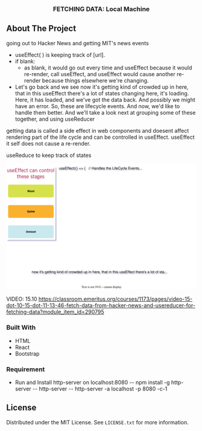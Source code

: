 <h3 align="center">FETCHING DATA: Local Machine</h3>

## About The Project

going out to Hacker News and
getting MIT's news events

- useEffect( ) is keeping track of [url].
- if blank: 
   - as blank, it would go out every time and useEffect
   because it would re-render, call useEffect,
    and useEffect would cause another re-render
    because things elsewhere we're changing.
-  Let's go back and we
see now it's getting kind of crowded up in here, that in this useEffect there's a lot of states changing
here, it's loading. Here, it has loaded, and we've got the data back. And possibly we might have
an error. So, these are lifecycle events. And now, we'd like to handle them better. And we'll take
a look next at grouping some of these together, and using useReducer

getting data is called a side effect in web components and doesent affect rendering
part of the life cycle and can be controlled in useEffect. useEffect it self does not cause a re-render.

useReduce to keep track of states
  

![](assets/account.drawio.svg)



VIDEO: 15.10
https://classroom.emeritus.org/courses/1173/pages/video-15-dot-10-15-dot-11-13-46-fetch-data-from-hacker-news-and-usereducer-for-fetching-data?module_item_id=290795
### Built With

- HTML
- React
- Bootstrap

### Requirement

- Run and Install http-server on localhost:8080
--  npm install -g http-server 
-- http-server 
--  http-server -a localhost -p 8080 -c-1 

## License

Distributed under the MIT License. See `LICENSE.txt` for more information.

